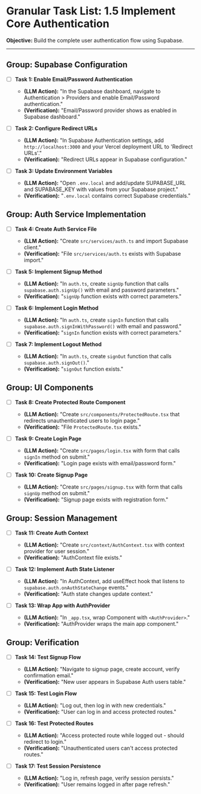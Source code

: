 # Granular Task List: 1.5 Implement Core Authentication

**Objective:** Build the complete user authentication flow using Supabase.

---

## Group: Supabase Configuration
- [ ] **Task 1: Enable Email/Password Authentication**
    - **(LLM Action):** "In the Supabase dashboard, navigate to Authentication > Providers and enable Email/Password authentication."
    - **(Verification):** "Email/Password provider shows as enabled in Supabase dashboard."

- [ ] **Task 2: Configure Redirect URLs**
    - **(LLM Action):** "In Supabase Authentication settings, add `http://localhost:3000` and your Vercel deployment URL to 'Redirect URLs'."
    - **(Verification):** "Redirect URLs appear in Supabase configuration."

- [ ] **Task 3: Update Environment Variables**
    - **(LLM Action):** "Open `.env.local` and add/update SUPABASE_URL and SUPABASE_KEY with values from your Supabase project."
    - **(Verification):** "`.env.local` contains correct Supabase credentials."

## Group: Auth Service Implementation
- [ ] **Task 4: Create Auth Service File**
    - **(LLM Action):** "Create `src/services/auth.ts` and import Supabase client."
    - **(Verification):** "File `src/services/auth.ts` exists with Supabase import."

- [ ] **Task 5: Implement Signup Method**
    - **(LLM Action):** "In `auth.ts`, create `signUp` function that calls `supabase.auth.signUp()` with email and password parameters."
    - **(Verification):** "`signUp` function exists with correct parameters."

- [ ] **Task 6: Implement Login Method**
    - **(LLM Action):** "In `auth.ts`, create `signIn` function that calls `supabase.auth.signInWithPassword()` with email and password."
    - **(Verification):** "`signIn` function exists with correct parameters."

- [ ] **Task 7: Implement Logout Method**
    - **(LLM Action):** "In `auth.ts`, create `signOut` function that calls `supabase.auth.signOut()`."
    - **(Verification):** "`signOut` function exists."

## Group: UI Components
- [ ] **Task 8: Create Protected Route Component**
    - **(LLM Action):** "Create `src/components/ProtectedRoute.tsx` that redirects unauthenticated users to login page."
    - **(Verification):** "File `ProtectedRoute.tsx` exists."

- [ ] **Task 9: Create Login Page**
    - **(LLM Action):** "Create `src/pages/login.tsx` with form that calls `signIn` method on submit."
    - **(Verification):** "Login page exists with email/password form."

- [ ] **Task 10: Create Signup Page**
    - **(LLM Action):** "Create `src/pages/signup.tsx` with form that calls `signUp` method on submit."
    - **(Verification):** "Signup page exists with registration form."

## Group: Session Management
- [ ] **Task 11: Create Auth Context**
    - **(LLM Action):** "Create `src/context/AuthContext.tsx` with context provider for user session."
    - **(Verification):** "AuthContext file exists."

- [ ] **Task 12: Implement Auth State Listener**
    - **(LLM Action):** "In AuthContext, add useEffect hook that listens to `supabase.auth.onAuthStateChange` events."
    - **(Verification):** "Auth state changes update context."

- [ ] **Task 13: Wrap App with AuthProvider**
    - **(LLM Action):** "In `_app.tsx`, wrap Component with `<AuthProvider>`."
    - **(Verification):** "AuthProvider wraps the main app component."

## Group: Verification
- [ ] **Task 14: Test Signup Flow**
    - **(LLM Action):** "Navigate to signup page, create account, verify confirmation email."
    - **(Verification):** "New user appears in Supabase Auth users table."

- [ ] **Task 15: Test Login Flow**
    - **(LLM Action):** "Log out, then log in with new credentials."
    - **(Verification):** "User can log in and access protected routes."

- [ ] **Task 16: Test Protected Routes**
    - **(LLM Action):** "Access protected route while logged out - should redirect to login."
    - **(Verification):** "Unauthenticated users can't access protected routes."

- [ ] **Task 17: Test Session Persistence**
    - **(LLM Action):** "Log in, refresh page, verify session persists."
    - **(Verification):** "User remains logged in after page refresh."